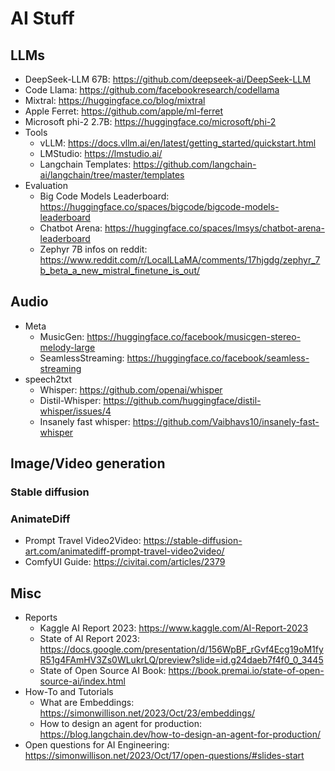 # AI Stuff

## LLMs
- DeepSeek-LLM 67B: https://github.com/deepseek-ai/DeepSeek-LLM
- Code Llama: https://github.com/facebookresearch/codellama
- Mixtral: https://huggingface.co/blog/mixtral
- Apple Ferret: https://github.com/apple/ml-ferret
- Microsoft phi-2 2.7B: https://huggingface.co/microsoft/phi-2 
- Tools
  - vLLM: https://docs.vllm.ai/en/latest/getting_started/quickstart.html
  - LMStudio: https://lmstudio.ai/
  - Langchain Templates: https://github.com/langchain-ai/langchain/tree/master/templates
- Evaluation
  - Big Code Models Leaderboard: https://huggingface.co/spaces/bigcode/bigcode-models-leaderboard
  - Chatbot Arena: https://huggingface.co/spaces/lmsys/chatbot-arena-leaderboard
  - Zephyr 7B infos on reddit: https://www.reddit.com/r/LocalLLaMA/comments/17hjgdg/zephyr_7b_beta_a_new_mistral_finetune_is_out/

## Audio
- Meta
  - MusicGen: https://huggingface.co/facebook/musicgen-stereo-melody-large
  - SeamlessStreaming: https://huggingface.co/facebook/seamless-streaming
- speech2txt
  - Whisper: https://github.com/openai/whisper
  - Distil-Whisper: https://github.com/huggingface/distil-whisper/issues/4
  - Insanely fast whisper: https://github.com/Vaibhavs10/insanely-fast-whisper

## Image/Video generation

### Stable diffusion

### AnimateDiff
- Prompt Travel Video2Video: https://stable-diffusion-art.com/animatediff-prompt-travel-video2video/
- ComfyUI Guide: https://civitai.com/articles/2379

## Misc
- Reports
  - Kaggle AI Report 2023: https://www.kaggle.com/AI-Report-2023
  - State of AI Report 2023: https://docs.google.com/presentation/d/156WpBF_rGvf4Ecg19oM1fyR51g4FAmHV3Zs0WLukrLQ/preview?slide=id.g24daeb7f4f0_0_3445
  - State of Open Source AI Book: https://book.premai.io/state-of-open-source-ai/index.html
- How-To and Tutorials
  - What are Embeddings: https://simonwillison.net/2023/Oct/23/embeddings/
  - How to design an agent for production: https://blog.langchain.dev/how-to-design-an-agent-for-production/
- Open questions for AI Engineering: https://simonwillison.net/2023/Oct/17/open-questions/#slides-start
